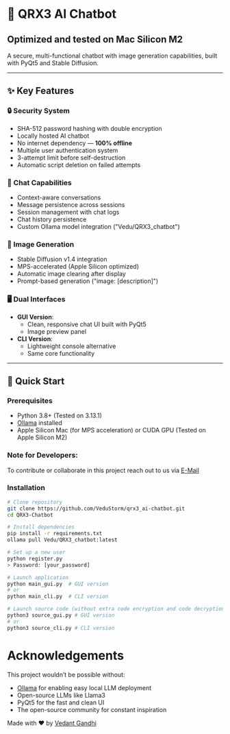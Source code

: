 # 🤖 QRX3 AI Chatbot 
## **Optimized and tested on Mac Silicon M2**

A secure, multi-functional chatbot with image generation capabilities, built with PyQt5 and Stable Diffusion.

---

## ✨ Key Features

### 🔒 Security System
- SHA-512 password hashing with double encryption
- Locally hosted AI chatbot
- No internet dependency — **100% offline**
- Multiple user authentication system
- 3-attempt limit before self-destruction
- Automatic script deletion on failed attempts

### 💬 Chat Capabilities
- Context-aware conversations
- Message persistence across sessions
- Session management with chat logs
- Chat history persistence
- Custom Ollama model integration ("Vedu/QRX3_chatbot")

### 🎨 Image Generation
- Stable Diffusion v1.4 integration
- MPS-accelerated (Apple Silicon optimized)
- Automatic image clearing after display
- Prompt-based generation ("image: [description]")

### 🖥️ Dual Interfaces
- **GUI Version**:
  - Clean, responsive chat UI built with PyQt5
  - Image preview panel
- **CLI Version**:
  - Lightweight console alternative
  - Same core functionality

---

## 🚀 Quick Start

### Prerequisites
- Python 3.8+ (Tested on 3.13.1)
- <a href="https://ollama.ai">Ollama</a> installed
- Apple Silicon Mac (for MPS acceleration) or CUDA GPU (Tested on Apple Silicon M2)

### Note for Developers: 
To contribute or collaborate in this project reach out to us via <a href="mailto:vedant.storm@gmail.com">E-Mail</a>

### Installation
```bash
# Clone repository
git clone https://github.com/VeduStorm/qrx3_ai-chatbot.git
cd QRX3-Chatbot

# Install dependencies
pip install -r requirements.txt
ollama pull Vedu/QRX3_chatbot:latest

# Set up a new user
python register.py
> Password: [your_password]

# Launch application
python main_gui.py  # GUI version
# or
python main_cli.py  # CLI version

# Launch source code (without extra code encryption and code decryption
python3 source_gui.py # GUI version
# or
python3 source_cli.py # CLI version
```
# Acknowledgements

This project wouldn’t be possible without:

- [Ollama](https://ollama.com/) for enabling easy local LLM deployment
- Open-source LLMs like Llama3
- PyQt5 for the fast and clean UI
- The open-source community for constant inspiration

Made with ❤️ by [Vedant Gandhi](https://github.com/VeduStorm)
